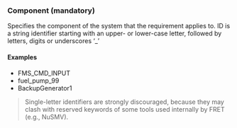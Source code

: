 ### Component (mandatory)

Specifies the component of the system that the requirement applies to. ID is a string identifier starting with an upper- or lower-case letter, followed by letters, digits or underscores ‘_’

#### Examples
* FMS_CMD_INPUT
* fuel_pump_99
* BackupGenerator1

>Single-letter identifiers are strongly discouraged, because they may clash
with reserved keywords of some tools used internally by FRET (e.g., NuSMV).
